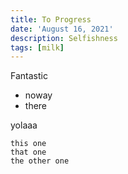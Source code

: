 ```yaml
---
title: To Progress
date: 'August 16, 2021'
description: Selfishness
tags: [milk]
---
```



Fantastic
* noway
* there

yolaaa

    this one
    that one
    the other one
